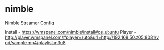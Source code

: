 # nimble
Nimble Streamer Config

Install - https://wmspanel.com/nimble/install#os_ubuntu
Player - http://player.wmspanel.com/#player=auto&url=http://192.168.50.205:8081/vod/sample.mp4/playlist.m3u8
